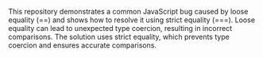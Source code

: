 This repository demonstrates a common JavaScript bug caused by loose equality (==) and shows how to resolve it using strict equality (===). Loose equality can lead to unexpected type coercion, resulting in incorrect comparisons. The solution uses strict equality, which prevents type coercion and ensures accurate comparisons.
